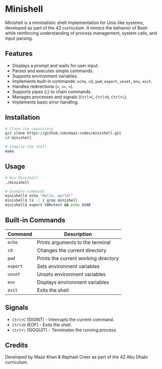 # Minishell

Minishell is a minimalistic shell implementation for Unix-like systems, developed as part of the 42 curriculum. It mimics the behavior of Bash while reinforcing understanding of process management, system calls, and input parsing.

## Features
- Displays a prompt and waits for user input.
- Parses and executes simple commands.
- Supports environment variables.
- Implements built-in commands: `echo`, `cd`, `pwd`, `export`, `unset`, `env`, `exit`.
- Handles redirections (`>`, `>>`, `<`).
- Supports pipes (`|`) to chain commands.
- Manages processes and signals (`Ctrl+C`, `Ctrl+D`, `Ctrl+\`).
- Implements basic error handling.

## Installation
```sh
# Clone the repository
git clone https://github.com/maaz-codes/minishell.git
cd minishell

# Compile the shell
make
```

## Usage
```sh
# Run Minishell
./minishell

# Example commands
minishell$ echo "Hello, world!"
minishell$ ls -l | grep minishell
minishell$ export VAR=test && echo $VAR
```

## Built-in Commands
| Command   | Description |
|-----------|-------------|
| `echo`    | Prints arguments to the terminal |
| `cd`      | Changes the current directory |
| `pwd`     | Prints the current working directory |
| `export`  | Sets environment variables |
| `unset`   | Unsets environment variables |
| `env`     | Displays environment variables |
| `exit`    | Exits the shell |

## Signals
- `Ctrl+C` (SIGINT) - Interrupts the current command.
- `Ctrl+D` (EOF) - Exits the shell.
- `Ctrl+\` (SIGQUIT) - Terminates the running process.

## Credits
Developed by Maaz Khan & Raphael Creer as part of the 42 Abu Dhabi curriculum.
